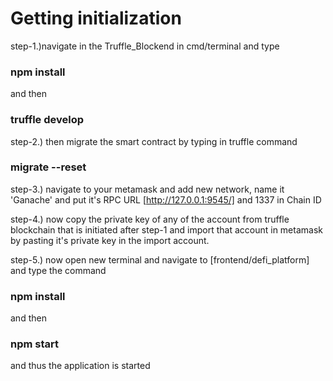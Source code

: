 # Getting initialization
step-1.)navigate in the Truffle_Blockend in cmd/terminal and type
### npm install 
and then
### truffle develop
step-2.) then migrate the smart contract by typing in truffle command
### migrate --reset
step-3.) navigate to your metamask and add new network, name it 'Ganache' and put it's RPC URL [http://127.0.0.1:9545/] and 1337 in Chain ID

step-4.) now copy the private key of any of the account from truffle blockchain that is initiated after step-1 and import that account in metamask by pasting it's private key in the import account.

step-5.) now open new terminal and navigate to [frontend/defi_platform] and type the command
### npm install
and then
### npm start

and thus the application is started

